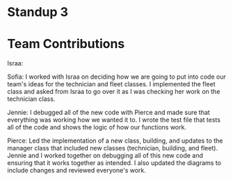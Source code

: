 # Standup 3

# Team Contributions

Israa:  

Sofia: I worked with Israa on deciding how we are going to put into code our team's ideas for the technician and fleet classes. I implemented the fleet class and asked from Israa to go over it as I was checking her work on the technician class.

Jennie: I debugged all of the new code with Pierce and made sure that everything was working how we wanted it to. I wrote the test file that tests all of the code and shows the logic of how our functions work. 

Pierce: Led the implementation of a new class, building, and updates to the manager class that included new classes (technician, building, and fleet).  Jennie and I worked together on debugging all of this new code and ensuring that it works together as intended.  I also updated the diagrams to include changes and reviewed everyone's work.  

